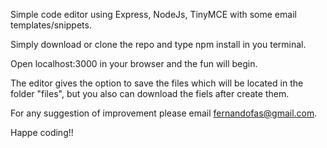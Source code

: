 Simple code editor using Express, NodeJs, TinyMCE with some email templates/snippets.

Simply download or clone the repo and type npm install in you terminal.

Open localhost:3000 in your browser and the fun will begin.

The editor gives the option to save the files which will be located in the folder "files", but you also can download the fiels after create them.

For any suggestion of improvement please email fernandofas@gmail.com.

Happe coding!!